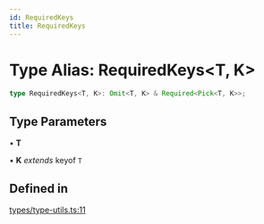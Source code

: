 ```yaml
---
id: RequiredKeys
title: RequiredKeys
---
```


# Type Alias: RequiredKeys\<T, K\>

```ts
type RequiredKeys<T, K>: Omit<T, K> & Required<Pick<T, K>>;
```

## Type Parameters

• **T**

• **K** *extends* keyof `T`

## Defined in

[types/type-utils.ts:11](https://github.com/TanStack/table/blob/b1e6b79157b0debc7222660572b06c8b857f4605/packages/table-core/src/types/type-utils.ts#L11)
